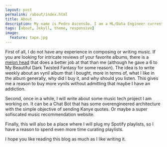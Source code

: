 ```yaml
---
layout: post
permalink: /about/index.html
title: About
description: My name is Pedro Ascensão. I am a ML/Data Engineer currently working at Cazoo. Since music is one big passion of mine, I decided to create this blog music for several reasons, but mostly because I needed a space to write my ideas about music and music tech.
tags: [about, Jekyll, theme, responsive]
image:
  feature: tape.jpg
---
```


First of all, I do not have any experience in composing or writing music. If you are looking for intricate reviews of your favorite albums, there is a [melon head](https://www.youtube.com/channel/UCt7fwAhXDy3oNFTAzF2o8Pw) that does a better job at that than me (although he gave a 6 to My Beautiful Dark Twisted Fantasy for some reason). The idea is to write weekly about an vynil album that I bought, more in terms of, what I like in the album generally, why did I buy it, and why should you listen. This gives me a reason to buy more vynils without admitting that maybe I have an addiction.

Second, once in a while, I will write about some music tech project I am working on. It can be a Chat Bot that has some overengineered architecture with the simple objective of sending Kanye quotes. Or maybe a super sofiscated music recommendation website.

Finally, this will also be a place where I will plug my Spotify playlists, so I have a reason to spend even more time curating playlists.

I hope you like reading this blog as much as I like writing it.